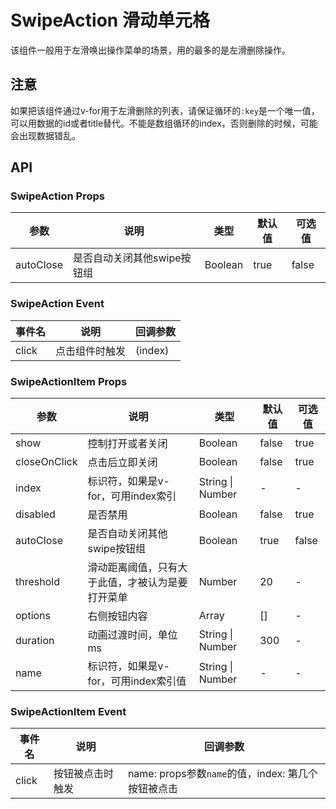 # SwipeAction 滑动单元格

该组件一般用于左滑唤出操作菜单的场景，用的最多的是左滑删除操作。

## 注意
如果把该组件通过v-for用于左滑删除的列表，请保证循环的` :key `是一个唯一值，可以用数据的id或者title替代。不能是数组循环的index，否则删除的时候，可能会出现数据错乱。

## API

### SwipeAction Props
| 参数 | 说明 | 类型 | 默认值 | 可选值 |
| --- | --- | --- | --- | --- |
| autoClose | 是否自动关闭其他swipe按钮组 | Boolean | true | false |

### SwipeAction Event
| 事件名 | 说明 | 回调参数 |
| --- | --- | --- |
| click | 点击组件时触发 | (index) |

### SwipeActionItem Props
| 参数 | 说明 | 类型 | 默认值 | 可选值 |
| --- | --- | --- | --- | --- |
| show | 控制打开或者关闭 | Boolean | false | true |
| closeOnClick | 点击后立即关闭 | Boolean | false | true |
| index | 标识符，如果是v-for，可用index索引 | String \| Number | - | - |
| disabled | 是否禁用 | Boolean | false | true |
| autoClose | 是否自动关闭其他swipe按钮组 | Boolean | true | false |
| threshold | 滑动距离阈值，只有大于此值，才被认为是要打开菜单 | Number | 20 | - |
| options | 右侧按钮内容 | Array | [] | - |
| duration | 动画过渡时间，单位ms | String \| Number | 300 | - |
| name | 标识符，如果是v-for，可用index索引值 | String \| Number | - | - |

### SwipeActionItem Event
| 事件名 | 说明 | 回调参数 |
| --- | --- | --- |
| click | 按钮被点击时触发 | name: props参数`name`的值，index: 第几个按钮被点击 |